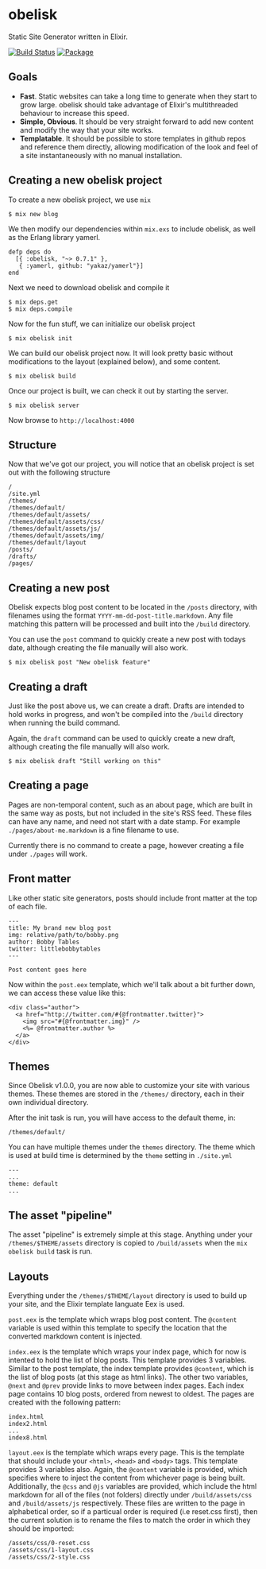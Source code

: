 obelisk
=======

Static Site Generator written in Elixir.

[![Build Status](https://travis-ci.org/BennyHallett/obelisk.svg?branch=master)](https://travis-ci.org/BennyHallett/obelisk)
[![Package](http://img.shields.io/hexpm/v/obelisk.svg)](https://hex.pm/packages/obelisk)

## Goals

* **Fast**. Static websites can take a long time to generate when they start to grow large.
obelisk should take advantage of Elixir's multithreaded behaviour to increase this speed.
* **Simple, Obvious**. It should be very straight forward to add new content and modify the 
way that your site works.
* **Templatable**. It should be possible to store templates in github repos and reference them
directly, allowing modification of the look and feel of a site instantaneously with no manual
installation.

## Creating a new obelisk project

To create a new obelisk project, we use `mix`

    $ mix new blog

We then modify our dependencies within `mix.exs` to include obelisk, as well as the Erlang
library yamerl.

    defp deps do
      [{ :obelisk, "~> 0.7.1" },
       { :yamerl, github: "yakaz/yamerl"}]
    end

Next we need to download obelisk and compile it

    $ mix deps.get
    $ mix deps.compile

Now for the fun stuff, we can initialize our obelisk project

    $ mix obelisk init

We can build our obelisk project now. It will look pretty basic without modifications to the layout
(explained below), and some content.

    $ mix obelisk build

Once our project is built, we can check it out by starting the server.

    $ mix obelisk server

Now browse to `http://localhost:4000`

## Structure

Now that we've got our project, you will notice that an obelisk project is set
out with the following structure

    /
    /site.yml
    /themes/
    /themes/default/
    /themes/default/assets/
    /themes/default/assets/css/
    /themes/default/assets/js/
    /themes/default/assets/img/
    /themes/default/layout
    /posts/
    /drafts/
    /pages/

## Creating a new post

Obelisk expects blog post content to be located in the `/posts` directory, with filenames using the format `YYYY-mm-dd-post-title.markdown`. Any file matching this pattern will be processed and built into the `/build` directory.

You can use the `post` command to quickly create a new post with todays date, although creating the file manually will also work.

    $ mix obelisk post "New obelisk feature"

## Creating a draft

Just like the post above us, we can create a draft. Drafts are intended to hold works in progress, and won't be compiled into the `/build` directory when running the build command.

Again, the `draft` command can be used to quickly create a new draft, although creating the file manually will also work.

    $ mix obelisk draft "Still working on this"

## Creating a page

Pages are non-temporal content, such as an about page, which are built in the same way as posts, but not included in the site's RSS feed. These files can have any name, and need not start with a date stamp. For example `./pages/about-me.markdown` is a fine filename to use.

Currently there is no command to create a page, however creating a file under `./pages` will work.

## Front matter

Like other static site generators, posts should include front matter at the top of each file.

    ---
    title: My brand new blog post
    img: relative/path/to/bobby.png
    author: Bobby Tables
    twitter: littlebobbytables
    ---

    Post content goes here

Now within the `post.eex` template, which we'll talk about a bit further down, we can access these value like this:

    <div class="author">
      <a href="http://twitter.com/#{@frontmatter.twitter}">
        <img src="#{@frontmatter.img}" />
        <%= @frontmatter.author %>
      </a>
    </div>

## Themes

Since Obelisk v1.0.0, you are now able to customize your site with various
themes. These themes are stored in the `/themes/` directory, each in their own
individual directory.

After the init task is run, you will have access to the default theme, in:

    /themes/default/

You can have multiple themes under the `themes` directory. The theme which is
used at build time is determined by the `theme` setting in `./site.yml`

    ---
    ...
    theme: default
    ...

## The asset "pipeline"

The asset "pipeline" is extremely simple at this stage. Anything under your `/themes/$THEME/assets` directory is copied to `/build/assets` when the `mix obelisk build` task is run.

## Layouts

Everything under the `/themes/$THEME/layout` directory is used to build up your site, and the Elixir template languate Eex is used.

`post.eex` is the template which wraps blog post content. The `@content` variable is used within this template to specify the location that the converted markdown content is injected.

`index.eex` is the template which wraps your index page, which for now is intented to hold the list of blog posts. This template provides 3 variables. Similar to the post template, the index template provides `@content`, which is the list of blog posts (at this stage as html links). The other two variables, `@next` and `@prev` provide links to move between index pages. Each index page contains 10 blog posts, ordered from newest to oldest. The pages are created with the following pattern:

    index.html
    index2.html
    ...
    index8.html

`layout.eex` is the template which wraps every page. This is the template that should include your `<html>`, `<head>` and `<body>` tags. This template provides 3 variables also. Again, the `@content` variable is provided, which specifies where to inject the content from whichever page is being built. Additionally, the `@css` and `@js` variables are provided, which include the html markdown for all of the files (not folders) directly under `/build/assets/css` and `/build/assets/js` respectively. These files are written to the page in alphabetical order, so if a particual order is required (i.e reset.css first), then the current solution is to rename the files to match the order in which they should be imported:

    /assets/css/0-reset.css
    /assets/css/1-layout.css
    /assets/css/2-style.css


